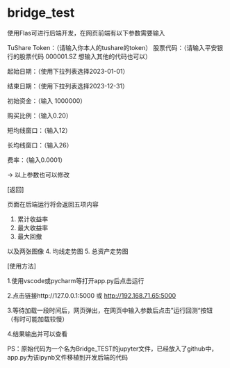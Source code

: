 # bridge_test

使用Flas可进行后端开发，在网页前端有以下参数需要输入

TuShare Token：（请输入你本人的tushare的token）
股票代码：（请输入平安银行的股票代码 000001.SZ     想输入其他的代码也可以）

起始日期：（使用下拉列表选择2023-01-01）

结束日期：（使用下拉列表选择2023-12-31）

初始资金：（输入 1000000）

购买比例：（输入0.20）

短均线窗口：（输入12）

长均线窗口：（输入26）

费率：（输入0.0001）


→ 以上参数也可以修改


[返回]

页面在后端运行将会返回五项内容
1. 累计收益率
2. 最大收益率
3. 最大回撤

以及两张图像
4. 均线走势图
5. 总资产走势图


[使用方法]

1.使用vscode或pycharm等打开app.py后点击运行

2.点击链接http://127.0.0.1:5000 或 http://192.168.71.65:5000

3.等待加载一段时间后，网页弹出，在网页中输入参数后点击”运行回测“按钮  （有时可能加载较慢）

4.结果输出并可以查看

PS：原始代码为一个名为Bridge_TEST的jupyter文件，已经放入了github中，app.py为该ipynb文件移植到开发后端的代码



